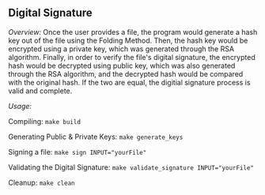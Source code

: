 ## Digital Signature
*Overview:*
Once the user provides a file, the program would generate a hash key out of the file using the Folding Method.
Then, the hash key would be encrypted using a private key, which was generated through the RSA algorithm.
Finally, in order to verify the file's digital signature, the encrypted hash would be decrypted using public key, which was also generated through the RSA algorithm, and the decrypted hash would be compared with the original hash.
If the two are equal, the digitial signature process is valid and complete.

*Usage:*

Compiling:
`make build`

Generating Public & Private Keys:
`make generate_keys`

Signing a file:
`make sign INPUT="yourFile"`

Validating the Digital Signature:
`make validate_signature INPUT="yourFile"`

Cleanup:
`make clean`